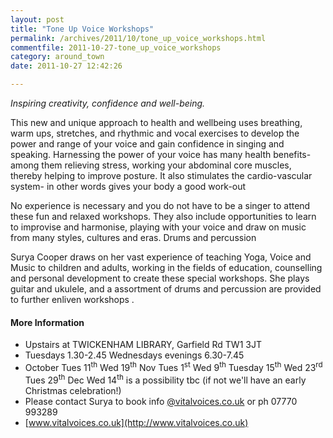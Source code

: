 ```yaml
---
layout: post
title: "Tone Up Voice Workshops"
permalink: /archives/2011/10/tone_up_voice_workshops.html
commentfile: 2011-10-27-tone_up_voice_workshops
category: around_town
date: 2011-10-27 12:42:26

---
```


*Inspiring creativity, confidence and well-being.*

This new and unique approach to health and wellbeing uses breathing, warm ups, stretches, and rhythmic and vocal exercises to develop the power and range of your voice and gain confidence in singing and speaking. Harnessing the power of your voice has many health benefits- among them relieving stress, working your abdominal core muscles, thereby helping to improve posture. It also stimulates the cardio-vascular system- in other words gives your body a good work-out

No experience is necessary and you do not have to be a singer to attend these fun and relaxed workshops. They also include opportunities to learn to improvise and harmonise, playing with your voice and draw on music from many styles, cultures and eras. Drums and percussion

Surya Cooper draws on her vast experience of teaching Yoga, Voice and Music to children and adults, working in the fields of education, counselling and personal development to create these special workshops. She plays guitar and ukulele, and a assortment of drums and percussion are provided to further enliven workshops .

#### More Information

-   Upstairs at TWICKENHAM LIBRARY, Garfield Rd TW1 3JT
-   Tuesdays 1.30-2.45 Wednesdays evenings 6.30-7.45
-   October Tues 11<sup>th</sup> Wed 19<sup>th</sup> Nov Tues 1<sup>st</sup> Wed 9<sup>th</sup> Tuesday 15<sup>th</sup> Wed 23<sup>rd</sup> Tues 29<sup>th</sup> Dec Wed 14<sup>th</sup> is a possibility tbc (if not we'll have an early Christmas celebration!)
-   Please contact Surya to book info [@vitalvoices.co.uk](http://www.twitter.com/vitalvoices.co.uk) or ph 07770 993289
-   [www.vitalvoices.co.uk](http://www.vitalvoices.co.uk)
